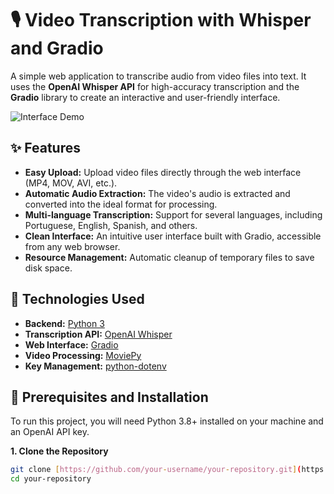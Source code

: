 # 🎙️ Video Transcription with Whisper and Gradio

A simple web application to transcribe audio from video files into text. It uses the **OpenAI Whisper API** for high-accuracy transcription and the **Gradio** library to create an interactive and user-friendly interface.

![Interface Demo](https://i.imgur.com/8aV4WJ1.png)

## ✨ Features

-   **Easy Upload:** Upload video files directly through the web interface (MP4, MOV, AVI, etc.).
-   **Automatic Audio Extraction:** The video's audio is extracted and converted into the ideal format for processing.
-   **Multi-language Transcription:** Support for several languages, including Portuguese, English, Spanish, and others.
-   **Clean Interface:** An intuitive user interface built with Gradio, accessible from any web browser.
-   **Resource Management:** Automatic cleanup of temporary files to save disk space.

## 🚀 Technologies Used

-   **Backend:** [Python 3](https://www.python.org/)
-   **Transcription API:** [OpenAI Whisper](https://platform.openai.com/docs/models/whisper)
-   **Web Interface:** [Gradio](https://www.gradio.app/)
-   **Video Processing:** [MoviePy](https://zulko.github.io/moviepy/)
-   **Key Management:** [python-dotenv](https://github.com/theskumar/python-dotenv)

## 🔧 Prerequisites and Installation

To run this project, you will need Python 3.8+ installed on your machine and an OpenAI API key.

**1. Clone the Repository**
```bash
git clone [https://github.com/your-username/your-repository.git](https://github.com/your-username/your-repository.git)
cd your-repository
